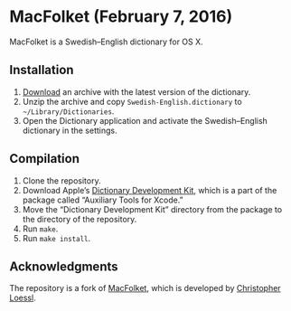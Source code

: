 # MacFolket (February 7, 2016)

MacFolket is a Swedish–English dictionary for OS X.

## Installation

1. [Download][download] an archive with the latest version of the dictionary.
2. Unzip the archive and copy `Swedish-English.dictionary` to
   `~/Library/Dictionaries`.
3. Open the Dictionary application and activate the Swedish–English dictionary
   in the settings.

## Compilation

1. Clone the repository.
2. Download Apple’s [Dictionary Development Kit][apple], which is a part of the
   package called “Auxiliary Tools for Xcode.”
3. Move the “Dictionary Development Kit” directory from the package to the
   directory of the repository.
4. Run `make`.
5. Run `make install`.

## Acknowledgments

The repository is a fork of [MacFolket][macfolket], which is developed by
[Christopher Loessl][loessl].

[download]: https://github.com/IvanUkhov/MacFolket/raw/gh-pages/MacFolket.zip
[apple]: https://developer.apple.com/downloads
[macfolket]: https://github.com/hashier/MacFolket
[loessl]: http://loessl.org
